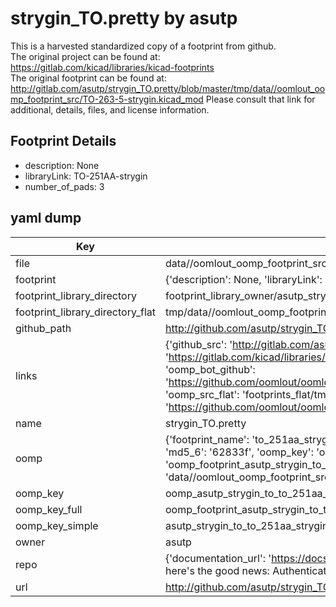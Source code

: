 # strygin_TO.pretty by asutp  
This is a harvested standardized copy of a footprint from github.  
The original project can be found at:  
https://gitlab.com/kicad/libraries/kicad-footprints  
The original footprint can be found at:
http://gitlab.com/asutp/strygin_TO.pretty/blob/master/tmp/data//oomlout_oomp_footprint_src/TO-263-5-strygin.kicad_mod
Please consult that link for additional, details, files, and license information.  
## Footprint Details
* description: None  
* libraryLink: TO-251AA-strygin  
* number_of_pads: 3  
## yaml dump  
| Key | Value |  
| --- | --- |  
| file | data//oomlout_oomp_footprint_src/strygin_TO.pretty/TO-251AA-strygin.kicad_mod |  
| footprint | {'description': None, 'libraryLink': 'TO-251AA-strygin', 'number_of_pads': 3} |  
| footprint_library_directory | footprint_library_owner/asutp_strygin_TO.pretty |  
| footprint_library_directory_flat | tmp/data//oomlout_oomp_footprint_src/footprints_flat/asutp_strygin_to_to_251aa_strygin/working |  
| github_path | http://github.com/asutp/strygin_TO.pretty/blob/master/tmp/data//oomlout_oomp_footprint_src/TO-251AA-strygin.kicad_mod |  
| links | {'github_src': 'http://gitlab.com/asutp/strygin_TO.pretty/blob/master/tmp/data//oomlout_oomp_footprint_src/TO-263-5-strygin.kicad_mod', 'github_src_repo': 'https://gitlab.com/kicad/libraries/kicad-footprints', 'oomp_bot': 'tmp/data//oomlout_oomp_footprint_src/footprints/asutp_strygin_to_to_251aa_strygin/working', 'oomp_bot_github': 'https://github.com/oomlout/oomlout_oomp_footprint_bot/tree/main/tmp/data//oomlout_oomp_footprint_src/footprints/asutp_strygin_to_to_251aa_strygin/working', 'oomp_src_flat': 'footprints_flat/tmp/data//oomlout_oomp_footprint_src/footprints_flat/asutp_strygin_to_to_251aa_strygin/working', 'oomp_src_flat_github': 'https://github.com/oomlout/oomlout_oomp_footprint_src/tree/main/tmp/data//oomlout_oomp_footprint_src/footprints_flat/asutp_strygin_to_to_251aa_strygin/working'} |  
| name | strygin_TO.pretty |  
| oomp | {'footprint_name': 'to_251aa_strygin', 'library_name': 'strygin_to', 'md5': '62833f1afa0100a2ebd6937776f690b6', 'md5_10': '62833f1afa', 'md5_5': '62833', 'md5_6': '62833f', 'oomp_key': 'oomp_asutp_strygin_to_to_251aa_strygin', 'oomp_key_extra': 'oomp_footprint_asutp_strygin_to_to_251aa_strygin', 'oomp_key_full': 'oomp_footprint_asutp_strygin_to_to_251aa_strygin_62833f', 'oomp_key_simple': 'asutp_strygin_to_to_251aa_strygin', 'original_filename': 'data//oomlout_oomp_footprint_src/strygin_TO.pretty/TO-251AA-strygin.kicad_mod', 'owner_name': 'asutp'} |  
| oomp_key | oomp_asutp_strygin_to_to_251aa_strygin |  
| oomp_key_full | oomp_footprint_asutp_strygin_to_to_251aa_strygin |  
| oomp_key_simple | asutp_strygin_to_to_251aa_strygin |  
| owner | asutp |  
| repo | {'documentation_url': 'https://docs.github.com/rest/overview/resources-in-the-rest-api#rate-limiting', 'message': "API rate limit exceeded for 84.66.142.224. (But here's the good news: Authenticated requests get a higher rate limit. Check out the documentation for more details.)"} |  
| url | http://github.com/asutp/strygin_TO.pretty |  

